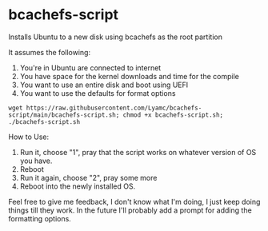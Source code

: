 # bcachefs-script
Installs Ubuntu to a new disk using bcachefs as the root partition

It assumes the following:
1) You're in Ubuntu are connected to internet
2) You have space for the kernel downloads and time for the compile
3) You want to use an entire disk and boot using UEFI
4) You want to use the defaults for format options

```
wget https://raw.githubusercontent.com/Lyamc/bcachefs-script/main/bcachefs-script.sh; chmod +x bcachefs-script.sh; ./bcachefs-script.sh
```

How to Use:
1) Run it, choose "1", pray that the script works on whatever version of OS you have.
2) Reboot
3) Run it again, choose "2", pray some more
4) Reboot into the newly installed OS.


Feel free to give me feedback, I don't know what I'm doing, I just keep doing things till they work. In the future I'll probably add a prompt for adding the formatting options.
